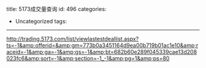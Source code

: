 title: 5173成交量查询
id: 496
categories:
  - Uncategorized
tags:
---

http://trading.5173.com/list/viewlastestdeallist.aspx?ts=-1&amp;offerid=&amp;gm=773b0a3451164d9ea00b719b01ac1e10&amp;raceid=-1&amp;ga=-1&amp;gs=-1&amp;bt=682b60e289f045339cae13d208023fc6&amp;sort=-1&amp;section=-1_-1&amp;pg=1&amp;ps=80